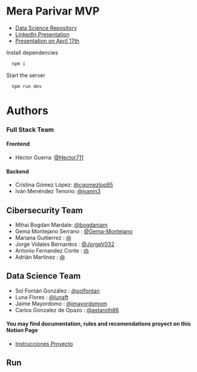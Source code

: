 
# Mera Parivar MVP


- [Data Science Repository](https://github.com/solfontan/DesafioTripulaciones)
 - [LinkedIn Presentation](https://www.linkedin.com/feed/update/urn:li:activity:7186802359304372226/)
 - [Presentation on April 17th](https://www.youtube.com/watch?v=lQl2L6P5V_o)




Install dependencies

```bash
  npm i
```

Start the server

```bash
  npm run dev
```
# Authors
### Full Stack Team
#### Frontend
- Héctor Guerra: [@Hector711](https://www.github.com/octokatherine)
#### Backend
- Cristina Gómez López: [@cgomezlop95](https://www.github.com/octokatherine)
- Iván Menéndez Tenorio: [@ivanin3](https://www.github.com/octokatherine)

## Cibersecurity Team
- Mihai Bogdan Mardale: [@bogdaniam]([https://github.com/bogdaniam])
- Gema Montejano Serrano : [@Gema-Montejano](https://github.com/Gema-Montejano)
- Mariana Guitierrez : [@]([bogdaniam])
- Jorge Vidales Bernardos : [@JorgeV032](https://github.com/JorgeV032)
- Antonio Fernandez Conte : [@]([bogdaniam])
- Adrián Martinez : [@]([bogdaniam])

## Data Science Team
- Sol Fontán González : [@solfontan]([https://github.com/solfontan])
- Luna Flores : [@lunaft](https://github.com/lunaft)
- Jaime Mayordomo : [@jmayordomom](https://github.com/jmayordomom)
- Carlos Gonzalez de Opazo : [@astaroth86](https://github.com/astaroth86)


 #### You may find documentation, rules and recomendations proyect on this Notion Page

 - [Instrucciones Proyecto](https://hector-guerra.notion.site/Instrucciones-Proyecto-d12d4d71f81a4ab8ae6bc536db0ea5b0)
## Run


